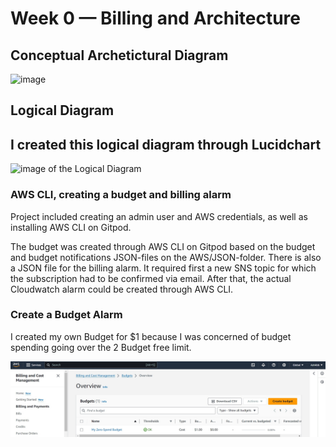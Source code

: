 # Week 0 — Billing and Architecture
## Conceptual Archetictural Diagram
![image](https://github.com/Ash01512/aws-bootcamp-cruddur-2023/assets/159699976/43376c37-8fe2-41e6-a9f3-dde3f3bc2be5)
## Logical Diagram
## I created this logical diagram through Lucidchart
![image of the Logical Diagram](https://github.com/Ash01512/aws-bootcamp-cruddur-2023/assets/159699976/ce270818-8de2-4c4e-a0ca-bcbc1674d035) 
### AWS CLI, creating a budget and billing alarm
Project included creating an admin user and AWS credentials, as well as installing AWS CLI on Gitpod.

The budget was created through AWS CLI on Gitpod based on the budget and budget notifications JSON-files on the AWS/JSON-folder. There is also a JSON file for the billing alarm. It required first a new SNS topic for which the subscription had to be confirmed via email. After that, the actual Cloudwatch alarm could be created through AWS CLI.

### Create a Budget Alarm
I created my own Budget for $1 because I was concerned of budget spending going over the 2 Budget free limit.

![Image of the Budget Alarm I created](Assets/Budget.jpg)

